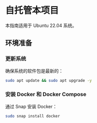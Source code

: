 # 自托管本项目

本指南适用于 Ubuntu 22.04 系统。

## 环境准备

### 更新系统

确保系统的软件包是最新的：

```bash
sudo apt update && sudo apt upgrade -y
```

### 安装 Docker 和 Docker Compose

通过 Snap 安装 Docker：

```bash
sudo snap install docker
```
